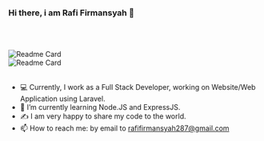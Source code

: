 ### Hi there, i am Rafi Firmansyah 👋
<br><br>

![Readme Card](https://github-readme-stats.vercel.app/api?username=rafifirmansyah&show_icons=true&theme=default) 
<br>
![Readme Card](https://github-readme-stats.vercel.app/api/top-langs/?username=rafifirmansyah&hide=HTML,CSS,shell)
<br><br>

- :computer:  Currently, I work as a Full Stack Developer, working on Website/Web Application using Laravel.
- 🌱  I’m currently learning Node.JS and ExpressJS.
- :writing_hand:  I am very happy to share my code to the world.
- 📫   How to reach me:  by email to rafifirmansyah287@gmail.com





